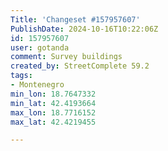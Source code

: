 ```yaml
---
Title: 'Changeset #157957607'
PublishDate: 2024-10-16T10:22:06Z
id: 157957607
user: gotanda
comment: Survey buildings
created_by: StreetComplete 59.2
tags:
- Montenegro
min_lon: 18.7647332
min_lat: 42.4193664
max_lon: 18.7716152
max_lat: 42.4219455

---
```

